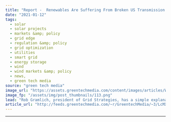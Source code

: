 ```yaml
---
title: "Report -  Renewables Are Suffering From Broken US Transmission Policy"
date: "2021-01-12"
tags: 
  - solar
  - solar projects
  - markets &amp; policy
  - grid edge
  - regulation &amp; policy
  - grid optimization
  - utilities
  - smart grid
  - energy storage
  - wind
  - wind markets &amp; policy
  - news,
  - green tech media
source: "green tech media"
image_url: "https://assets.greentechmedia.com/content/images/articles/Wind_Power_Transmission_XL.png"
image_fp: "/assets/img/post_thumbnails/113.png"
lead: "Rob Gramlich, president of Grid Strategies, has a simple explanation for why U.S. transmission grid policy has stalled the growth of wind and solar power. “If you talk to a developer, they will say [that] the grid operators and transmission owners ar ..."
article_url: "http://feeds.greentechmedia.com/~r/GreentechMedia/~3/LcMX7jtJP9o/report-renewables-are-suffering-from-broken-u.s-transmission-policy"
---
```


---
